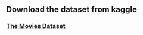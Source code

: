 ## Download the dataset from kaggle
### [The Movies Dataset](https://www.kaggle.com/datasets/rounakbanik/the-movies-dataset)